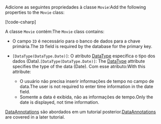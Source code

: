 <!-- THIS INCLUDE USED BY MVC AND RP -->
<span data-ttu-id="1bc88-101">Adicione as seguintes propriedades à classe `Movie`:</span><span class="sxs-lookup"><span data-stu-id="1bc88-101">Add the following properties to the `Movie` class:</span></span>

[!code-csharp[](~/tutorials/razor-pages/razor-pages-start/sample/RazorPagesMovie22/Models/Movie.cs?name=snippet1)]

<span data-ttu-id="1bc88-102">A classe `Movie` contém:</span><span class="sxs-lookup"><span data-stu-id="1bc88-102">The `Movie` class contains:</span></span>

* <span data-ttu-id="1bc88-103">O campo `ID` é necessário para o banco de dados para a chave primária.</span><span class="sxs-lookup"><span data-stu-id="1bc88-103">The `ID` field is required by the database for the primary key.</span></span>
* <span data-ttu-id="1bc88-104">`[DataType(DataType.Date)]`: O atributo [DataType](xref:System.ComponentModel.DataAnnotations.DataTypeAttribute) especifica o tipo dos dados (Data).</span><span class="sxs-lookup"><span data-stu-id="1bc88-104">`[DataType(DataType.Date)]`:  The [DataType](xref:System.ComponentModel.DataAnnotations.DataTypeAttribute) attribute specifies the type of the data (Date).</span></span> <span data-ttu-id="1bc88-105">Com esse atributo:</span><span class="sxs-lookup"><span data-stu-id="1bc88-105">With this attribute:</span></span>

  * <span data-ttu-id="1bc88-106">O usuário não precisa inserir informações de tempo no campo de data.</span><span class="sxs-lookup"><span data-stu-id="1bc88-106">The user is not required to enter time information in the date field.</span></span>
  * <span data-ttu-id="1bc88-107">Somente a data é exibida, não as informações de tempo.</span><span class="sxs-lookup"><span data-stu-id="1bc88-107">Only the date is displayed, not time information.</span></span>

<span data-ttu-id="1bc88-108">[DataAnnotations](/dotnet/api/system.componentmodel.dataannotations) são abordados em um tutorial posterior.</span><span class="sxs-lookup"><span data-stu-id="1bc88-108">[DataAnnotations](/dotnet/api/system.componentmodel.dataannotations) are covered in a later tutorial.</span></span>
